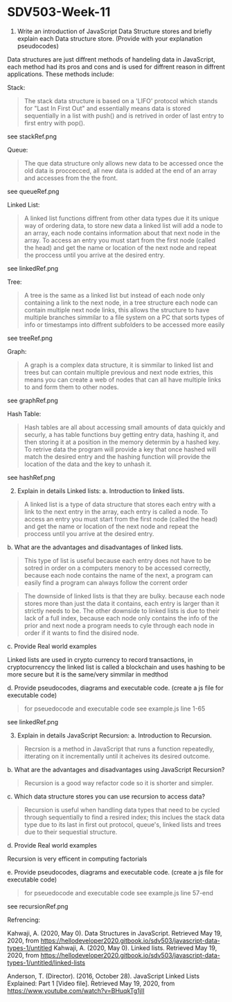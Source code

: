 # SDV503-Week-11
1.	Write an introduction of JavaScript Data Structure stores and briefly explain each Data structure store. (Provide with your explanation pseudocodes)  

Data structures are just diffrent methods of handeling data in JavaScript, each method had its pros and cons and is used for diffrent reason in diffrent applications. 
These methods include:

Stack:
>The stack data structure is based on a 'LIFO' protocol which stands for "Last In First Out" and essentially means data is stored sequentially in a list with push() and is retrived in order of last entry to first entry with pop().

see stackRef.png


Queue:
>The que data structure only allows new data to be accessed once the old data is proccecced, all new data is added at the end of an array and accesses from the the front.

see queueRef.png

Linked List:
>A linked list functions diffrent from other data types due it its unique way of ordering data, to store new data a linked list will add a node to an array, each node contains information about that next node in the array. To access an entry you must start from the first node (called the head) and get the name or location of the next node and repeat the proccess until you arrive at the desired entry.

see linkedRef.png

Tree:
>A tree is the same as a linked list but instead of each node only containing a link to the next node, in a tree structure each node can contain multiple next node links, this allows the structure to have multiple branches simmilar to a file system on  a PC that sorts types of info or timestamps into diffrent subfolders to be accessed more easily 

see treeRef.png

Graph:
>A graph is a complex data structure, it is simmilar to linked list and trees but can contain multiple previous and next node extries, this means you can create a web of nodes that can all have multiple links to and form them to other nodes.

see graphRef.png

Hash Table:
>Hash tables are all about accessing small amounts of data quickly and securly, a has table functions buy getting entry data, hashing it, and then storing it at a position in the memory determin by a hashed key. To retrive data the program will provide a key that once hashed will match the desired entry and the hashing function will provide the location of the data and the key to unhash it.

see hashRef.png

2.	Explain in details Linked lists:
a.	Introduction to linked lists.

>A linked list is a type of data structure that stores each entry with a link to the next entry in the array, each entry is called a node. To access an entry you must start from the first node (called the head) and get the name or location of the next node and repeat the proccess until you arrive at the desired entry.

b.	What are the advantages and disadvantages of linked lists.

>This type of list is useful because each entry does not have to be sotred in order on a computers menory to be accessed correctly, because each node contains the name of the next, a program can easily find a program can always follow the corrent order

>The downside of linked lists is that they are bulky. because each node stores more than just the data it contains, each entry is larger than it strictly needs to be. The other downside to linked lists is due to their lack of a full index, because each node only contains the info of the prior and next node a program needs to cyle through each node in order if it wants to find the disired node.

c.	Provide Real world examples

Linked lists are used in crypto currency to record transactions, in cryptocurrenccy the linked list is called a blockchain and uses hashing to be more secure but it is the same/very simmilar in medthod

d.	Provide pseudocodes, diagrams and executable code. (create a js file for executable code)

>for pseuedocode and executable code see example.js line 1-65

see linkedRef.png

3.	Explain in details JavaScript Recursion:
a.	Introduction to Recursion.

>Recrsion is a method in JavaScript that runs a function repeatedly, itterating on it incrementally until it acheives its desired outcome. 

b.	What are the advantages and disadvantages using JavaScript Recursion?

>Recursion is a good way refactor code so it is shorter and simpler.

c. Which data structure stores you can use recursion to access data?

>Recursion is useful when handling data types that need to be cycled through sequentially to find a resired index; this inclues the stack data type due to its last in first out protocol, queue's, linked lists and trees due to their sequestial structure.


d.	 Provide Real world examples

Recursion is very efficent in computing factorials

e.	Provide pseudocodes, diagrams and executable code. (create a js file for executable code)

>for pseuedocode and executable code see example.js line 57-end

see recursionRef.png

Refrencing:

Kahwaji, A. (2020, May 0). Data Structures in JavaScript. Retrieved May 19, 2020, from https://hellodeveloper2020.gitbook.io/sdv503/javascript-data-types-1/untitled
Kahwaji, A. (2020, May 0). Linked lists. Retrieved May 19, 2020, from https://hellodeveloper2020.gitbook.io/sdv503/javascript-data-types-1/untitled/linked-lists

Anderson, T. (Director). (2016, October 28). JavaScript Linked Lists Explained: Part 1 [Video file]. Retrieved May 19, 2020, from https://www.youtube.com/watch?v=BHuqkTg1jII
